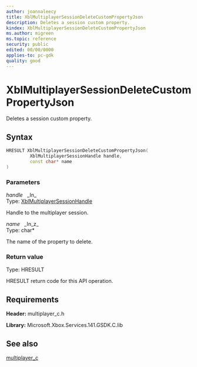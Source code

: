 ```yaml
---
author: joannaleecy
title: XblMultiplayerSessionDeleteCustomPropertyJson
description: Deletes a session custom property.
kindex: XblMultiplayerSessionDeleteCustomPropertyJson
ms.author: migreen
ms.topic: reference
security: public
edited: 00/00/0000
applies-to: pc-gdk
quality: good
---
```


# XblMultiplayerSessionDeleteCustomPropertyJson  

Deletes a session custom property.  

## Syntax  
  
```cpp
HRESULT XblMultiplayerSessionDeleteCustomPropertyJson(  
         XblMultiplayerSessionHandle handle,  
         const char* name  
)  
```  
  
### Parameters  
  
*handle* &nbsp;&nbsp;\_In\_  
Type: [XblMultiplayerSessionHandle](../handles/xblmultiplayersessionhandle.md)  
  
Handle to the multiplayer session.  
  
*name* &nbsp;&nbsp;\_In\_z\_  
Type: char*  
  
The name of the property to delete.  
  
  
### Return value  
Type: HRESULT
  
HRESULT return code for this API operation.
  
## Requirements  
  
**Header:** multiplayer_c.h
  
**Library:** Microsoft.Xbox.Services.141.GSDK.C.lib
  
## See also  
[multiplayer_c](../multiplayer_c_members.md)  
  
  